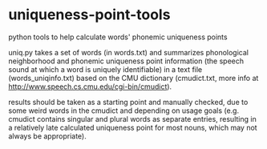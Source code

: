 # uniqueness-point-tools
python tools to help calculate words' phonemic uniqueness points


uniq.py takes a set of words (in words.txt) and summarizes phonological neighborhood and phonemic uniqueness point information (the speech sound at which a word is uniquely identifiable) in a text file (words_uniqinfo.txt) based on the CMU dictionary (cmudict.txt, more info at http://www.speech.cs.cmu.edu/cgi-bin/cmudict).

results should be taken as a starting point and manually checked, due to some weird words in the cmudict and depending on usage goals (e.g. cmudict contains singular and plural words as separate entries, resulting in a relatively late calculated uniqueness point for most nouns, which may not always be appropriate).
